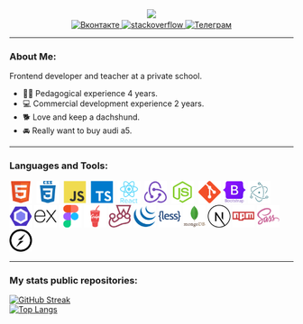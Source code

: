 <div id="header" align="center">
    <img src="https://media1.giphy.com/media/QKUx6kHItu3ilaVMdn/giphy.gif?cid=ecf05e475n1ji73asci9s4mz0gbl644ymeugsy9iv28c9g89&ep=v1_stickers_search&rid=giphy.gif&ct=s" width="300"/>
<div id="badges">
  <a target="_blank" href="https://vk.com/defolto">
    <img src="https://img.shields.io/badge/%D0%92%D0%BA%D0%BE%D0%BD%D1%82%D0%B0%D0%BA%D0%B5-blue?logo=VK" alt="Вконтакте"/>
  </a>
  <a target="_blank" href="https://ru.stackoverflow.com/users/565285/maxim-egorov">
    <img src="https://img.shields.io/badge/StackOverflow-f8dab8?logo=stackoverflow" alt="stackoverflow"/>
  </a>
  <a target="_blank" href="https://t.me/defolt0">
    <img src="https://img.shields.io/badge/Telegram-blue?logo=Telegram" alt="Телеграм"/>
  </a>
</div>
</div>

---

### About Me:
Frontend developer and teacher at a private school.
- 👨‍🏫 Pedagogical experience 4 years.
- 💻 Commercial development experience 2 years.
- 🐕 Love and keep a dachshund.
- 🚘 Really want to buy audi a5.

---

### Languages and Tools:
<div>
  <img src="https://github.com/devicons/devicon/blob/master/icons/html5/html5-original.svg" title="HTML5" alt="HTML" width="40" height="40"/>&nbsp;
  <img src="https://github.com/devicons/devicon/blob/master/icons/css3/css3-plain-wordmark.svg"  title="CSS3" alt="CSS" width="40" height="40"/>&nbsp;
  <img src="https://github.com/devicons/devicon/blob/master/icons/javascript/javascript-original.svg" title="JavaScript" alt="JavaScript" width="40" height="40"/>&nbsp;
  <img src="https://github.com/devicons/devicon/blob/master/icons/typescript/typescript-original.svg" title="TypeScript" alt="JavaScript" width="40" height="40"/>&nbsp;
  <img src="https://github.com/devicons/devicon/blob/master/icons/react/react-original-wordmark.svg" title="React" alt="React" width="40" height="40"/>&nbsp;
  <img src="https://github.com/devicons/devicon/blob/master/icons/redux/redux-original.svg" title="Redux" alt="Redux " width="40" height="40"/>&nbsp;
  <img src="https://github.com/devicons/devicon/blob/master/icons/nodejs/nodejs-original.svg" title="NodeJS" alt="NodeJS" width="40" height="40"/>&nbsp;
  <img src="https://github.com/devicons/devicon/blob/master/icons/git/git-original.svg" title="Git" alt="Git" width="40" height="40"/>
  <img src="https://github.com/devicons/devicon/blob/master/icons/bootstrap/bootstrap-original-wordmark.svg" title="Bootstrap" alt="Bootstrap" width="40" height="40"/>
  <img src="https://github.com/devicons/devicon/blob/master/icons/electron/electron-original.svg" title="Electron" alt="Electron" width="40" height="40"/>
  <img src="https://github.com/devicons/devicon/blob/master/icons/eslint/eslint-original.svg" title="eslint" alt="eslint" width="40" height="40"/>
  <img src="https://github.com/devicons/devicon/blob/master/icons/express/express-original.svg" title="express" alt="express" width="40" height="40"/>
  <img src="https://github.com/devicons/devicon/blob/master/icons/figma/figma-original.svg" title="figma" alt="figma" width="40" height="40"/>
  <img src="https://github.com/devicons/devicon/blob/master/icons/gulp/gulp-plain.svg" title="gulp" alt="gulp" width="40" height="40"/>
  <img src="https://github.com/devicons/devicon/blob/master/icons/jest/jest-plain.svg" title="jest" alt="jest" width="40" height="40"/>
  <img src="https://github.com/devicons/devicon/blob/master/icons/jquery/jquery-original.svg" title="jquery" alt="jquery" width="40" height="40"/>
  <img src="https://github.com/devicons/devicon/blob/master/icons/less/less-plain-wordmark.svg" title="less" alt="less" width="40" height="40"/>
  <img src="https://github.com/devicons/devicon/blob/master/icons/mongodb/mongodb-original-wordmark.svg" title="mongodb" alt="mongodb" width="40" height="40"/>
  <img src="https://github.com/devicons/devicon/blob/master/icons/nextjs/nextjs-line.svg" title="nextjs" alt="nextjs" width="40" height="40"/>
  <img src="https://github.com/devicons/devicon/blob/master/icons/npm/npm-original-wordmark.svg" title="npm" alt="npm" width="40" height="40"/>
  <img src="https://github.com/devicons/devicon/blob/master/icons/sass/sass-original.svg" title="sass" alt="sass" width="40" height="40"/>
  <img src="https://github.com/devicons/devicon/blob/master/icons/socketio/socketio-original.svg" title="socketio" alt="socketio" width="40" height="40"/>
</div>

---

### My stats public repositories:
[![GitHub Streak](https://github-readme-streak-stats.herokuapp.com?user=Defolto&theme=dark&hide_border=%D0%9B%D0%9E%D0%96%D0%AC&border_radius=10)](https://git.io/streak-stats)<br/>
[![Top Langs](https://github-readme-stats.vercel.app/api/top-langs/?username=Defolto&layout=compact&theme=vision-friendly-dark)](https://github.com/anuraghazra/github-readme-stats)
